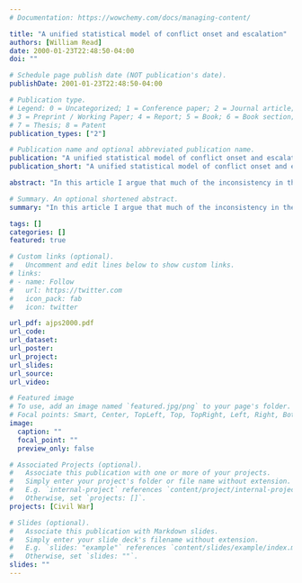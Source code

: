 ```yaml
---
# Documentation: https://wowchemy.com/docs/managing-content/

title: "A unified statistical model of conflict onset and escalation"
authors: [William Read]
date: 2000-01-23T22:48:50-04:00
doi: ""

# Schedule page publish date (NOT publication's date).
publishDate: 2001-01-23T22:48:50-04:00

# Publication type.
# Legend: 0 = Uncategorized; 1 = Conference paper; 2 = Journal article;
# 3 = Preprint / Working Paper; 4 = Report; 5 = Book; 6 = Book section;
# 7 = Thesis; 8 = Patent
publication_types: ["2"]

# Publication name and optional abbreviated publication name.
publication: "A unified statistical model of conflict onset and escalation"
publication_short: "A unified statistical model of conflict onset and escalation"

abstract: "In this article I argue that much of the inconsistency in the scholarly literature on conflict escalation can be attributed to selection bias. To control this bias statistically, I use a censored probit model to evaluate hypotheses about conflict escalation over the time period of 1950-1985. I report four results. (1) Power parity and economic development are found to influence conflict nonmonotonically (2) Although joint democracy and joint satisfaction with the status quo are found to have robust pacifying effects on the onset of conflict, the results suggest that they are unrelated to the escalation of disputes to war. (3) Allied pairs of states appear less likely to escalate their disputes. (4) Finally, the unified model suggests that it is essential for researchers interested in the escalation behavior of states to consider first how states become involved in disputes. Conflict onset and escalation appear to be related processes"

# Summary. An optional shortened abstract.
summary: "In this article I argue that much of the inconsistency in the scholarly literature on conflict escalation can be attributed to selection bias. To control this bias statistically, I use a censored probit model to evaluate hypotheses about conflict escalation over the time period of 1950-1985. I report four results. (1) Power parity and economic development are found to influence conflict nonmonotonically (2) Although joint democracy and joint satisfaction with the status quo are found to have robust pacifying effects on the onset of conflict, the results suggest that they are unrelated to the escalation of disputes to war. (3) Allied pairs of states appear less likely to escalate their disputes. (4) Finally, the unified model suggests that it is essential for researchers interested in the escalation behavior of states to consider first how states become involved in disputes. Conflict onset and escalation appear to be related processes"

tags: []
categories: []
featured: true

# Custom links (optional).
#   Uncomment and edit lines below to show custom links.
# links:
# - name: Follow
#   url: https://twitter.com
#   icon_pack: fab
#   icon: twitter

url_pdf: ajps2000.pdf
url_code:
url_dataset:
url_poster:
url_project:
url_slides:
url_source:
url_video:

# Featured image
# To use, add an image named `featured.jpg/png` to your page's folder. 
# Focal points: Smart, Center, TopLeft, Top, TopRight, Left, Right, BottomLeft, Bottom, BottomRight.
image:
  caption: ""
  focal_point: ""
  preview_only: false

# Associated Projects (optional).
#   Associate this publication with one or more of your projects.
#   Simply enter your project's folder or file name without extension.
#   E.g. `internal-project` references `content/project/internal-project/index.md`.
#   Otherwise, set `projects: []`.
projects: [Civil War]

# Slides (optional).
#   Associate this publication with Markdown slides.
#   Simply enter your slide deck's filename without extension.
#   E.g. `slides: "example"` references `content/slides/example/index.md`.
#   Otherwise, set `slides: ""`.
slides: ""
---
```

